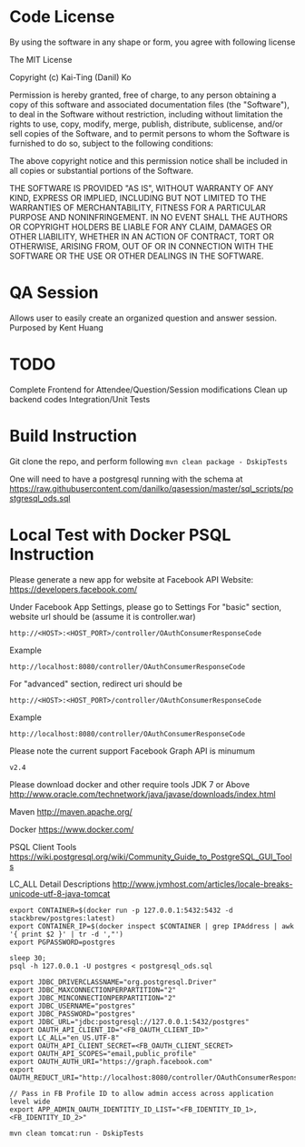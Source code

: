 Code License
===============
By using the software in any shape or form, you agree with following license

The MIT License

Copyright (c) Kai-Ting (Danil) Ko

Permission is hereby granted, free of charge, to any person obtaining a copy
of this software and associated documentation files (the "Software"), to deal
in the Software without restriction, including without limitation the rights
to use, copy, modify, merge, publish, distribute, sublicense, and/or sell
copies of the Software, and to permit persons to whom the Software is
furnished to do so, subject to the following conditions:

The above copyright notice and this permission notice shall be included in
all copies or substantial portions of the Software.

THE SOFTWARE IS PROVIDED "AS IS", WITHOUT WARRANTY OF ANY KIND, EXPRESS OR
IMPLIED, INCLUDING BUT NOT LIMITED TO THE WARRANTIES OF MERCHANTABILITY,
FITNESS FOR A PARTICULAR PURPOSE AND NONINFRINGEMENT. IN NO EVENT SHALL THE
AUTHORS OR COPYRIGHT HOLDERS BE LIABLE FOR ANY CLAIM, DAMAGES OR OTHER
LIABILITY, WHETHER IN AN ACTION OF CONTRACT, TORT OR OTHERWISE, ARISING FROM,
OUT OF OR IN CONNECTION WITH THE SOFTWARE OR THE USE OR OTHER DEALINGS IN
THE SOFTWARE.


QA Session
===============
Allows user to easily create an organized question and answer session.
Purposed by Kent Huang

TODO
===============
Complete Frontend for Attendee/Question/Session modifications
Clean up backend codes
Integration/Unit Tests

Build Instruction
===============

Git clone the repo, and perform following
`mvn clean package - DskipTests`

One will need to have a postgresql running with the schema at
https://raw.githubusercontent.com/danilko/qasession/master/sql_scripts/postgresql_ods.sql


Local Test with Docker PSQL Instruction
===============

Please generate a new app for website at Facebook API Website:
https://developers.facebook.com/

Under Facebook App Settings, please go to Settings
For "basic" section, website url should be (assume it is controller.war)
```
http://<HOST>:<HOST_PORT>/controller/OAuthConsumerResponseCode
```
Example
```
http://localhost:8080/controller/OAuthConsumerResponseCode
```

For "advanced" section, redirect uri should be 
```
http://<HOST>:<HOST_PORT>/controller/OAuthConsumerResponseCode
```
Example
```
http://localhost:8080/controller/OAuthConsumerResponseCode
```

Please note the current support Facebook Graph API is minumum
```
v2.4 
```

Please download docker and other require tools
JDK 7 or Above 
http://www.oracle.com/technetwork/java/javase/downloads/index.html

Maven 
http://maven.apache.org/

Docker 
https://www.docker.com/

PSQL Client Tools 
https://wiki.postgresql.org/wiki/Community_Guide_to_PostgreSQL_GUI_Tools

LC_ALL Detail Descriptions
http://www.jvmhost.com/articles/locale-breaks-unicode-utf-8-java-tomcat

```
export CONTAINER=$(docker run -p 127.0.0.1:5432:5432 -d stackbrew/postgres:latest)
export CONTAINER_IP=$(docker inspect $CONTAINER | grep IPAddress | awk '{ print $2 }' | tr -d ',"')
export PGPASSWORD=postgres

sleep 30;
psql -h 127.0.0.1 -U postgres < postgresql_ods.sql

export JDBC_DRIVERCLASSNAME="org.postgresql.Driver"
export JDBC_MAXCONNECTIONPERPARTITION="2"
export JDBC_MINCONNECTIONPERPARTITION="2"
export JDBC_USERNAME="postgres"
export JDBC_PASSWORD="postgres"
export JDBC_URL="jdbc:postgresql://127.0.0.1:5432/postgres"
export OAUTH_API_CLIENT_ID="<FB_OAUTH_CLIENT_ID>"
export LC_ALL="en_US.UTF-8"
export OAUTH_API_CLIENT_SECRET=<FB_OAUTH_CLIENT_SECRET>
export OAUTH_API_SCOPES="email,public_profile"
export OAUTH_AUTH_URI="https://graph.facebook.com"
export OAUTH_REDUCT_URI="http://localhost:8080/controller/OAuthConsumerResponseCode"

// Pass in FB Profile ID to allow admin access across application level wide
export APP_ADMIN_OAUTH_IDENTITIY_ID_LIST="<FB_IDENTITY_ID_1>,<FB_IDENTITY_ID_2>"

mvn clean tomcat:run - DskipTests
```


